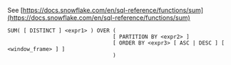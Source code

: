 See [https://docs.snowflake.com/en/sql-reference/functions/sum](https://docs.snowflake.com/en/sql-reference/functions/sum)
```
SUM( [ DISTINCT ] <expr1> ) OVER (
                                 [ PARTITION BY <expr2> ]
                                 [ ORDER BY <expr3> [ ASC | DESC ] [ <window_frame> ] ]
                                 )
```
